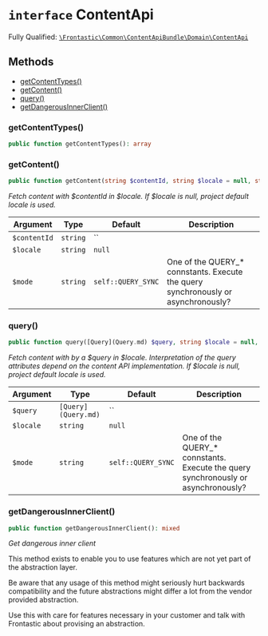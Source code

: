 # `interface`  ContentApi

Fully Qualified: [`\Frontastic\Common\ContentApiBundle\Domain\ContentApi`](../../../../src/php/ContentApiBundle/Domain/ContentApi.php)




## Methods

* [getContentTypes()](#getContentTypes)
* [getContent()](#getContent)
* [query()](#query)
* [getDangerousInnerClient()](#getDangerousInnerClient)


### getContentTypes()


```php
public function getContentTypes(): array
```







### getContent()


```php
public function getContent(string $contentId, string $locale = null, string $mode = self::QUERY_SYNC): ?object
```


*Fetch content with $contentId in $locale. If $locale is null, project default locale is used.*



Argument|Type|Default|Description
--------|----|-------|-----------
`$contentId`|`string`|``|
`$locale`|`string`|`null`|
`$mode`|`string`|`self::QUERY_SYNC`|One of the QUERY_* connstants. Execute the query synchronously or asynchronously?

### query()


```php
public function query([Query](Query.md) $query, string $locale = null, string $mode = self::QUERY_SYNC): ?object
```


*Fetch content with by a $query in $locale. Interpretation of the query
attributes depend on the content API implementation. If $locale is null,
project default locale is used.*



Argument|Type|Default|Description
--------|----|-------|-----------
`$query`|`[Query](Query.md)`|``|
`$locale`|`string`|`null`|
`$mode`|`string`|`self::QUERY_SYNC`|One of the QUERY_* connstants. Execute the query synchronously or asynchronously?

### getDangerousInnerClient()


```php
public function getDangerousInnerClient(): mixed
```


*Get *dangerous* inner client*

This method exists to enable you to use features which are not yet part
of the abstraction layer.

Be aware that any usage of this method might seriously hurt backwards
compatibility and the future abstractions might differ a lot from the
vendor provided abstraction.

Use this with care for features necessary in your customer and talk with
Frontastic about provising an abstraction.


